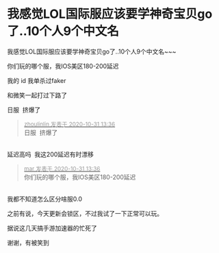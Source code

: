 # 我感觉LOL国际服应该要学神奇宝贝go了..10个人9个中文名


我感觉LOL国际服应该要学神奇宝贝go了..10个人9个中文名~~~

你们玩的哪个服，我IOS美区180-200延迟

我的 id 我单杀过faker

<img src="static/image/smiley/default/lol.gif" smilieid="12" border="0" alt="" />和微笑一起打过下路了

日服&nbsp;&nbsp;挤爆了

<div class="quote"><blockquote><font size="2"><a href="https://www.hostloc.com/forum.php?mod=redirect&amp;goto=findpost&amp;pid=9380364&amp;ptid=760566" target="_blank"><font color="#999999">zhoulinlin 发表于 2020-10-31 13:36</font></a></font><br />
日服&nbsp;&nbsp;挤爆了</blockquote></div><br />
延迟高吗&nbsp;&nbsp;我这200延迟有时漂移

<div class="quote"><blockquote><font size="2"><a href="https://www.hostloc.com/forum.php?mod=redirect&amp;goto=findpost&amp;pid=9380362&amp;ptid=760566" target="_blank"><font color="#999999">mar 发表于 2020-10-31 13:36</font></a></font><br />
你们玩的哪个服，我IOS美区180-200延迟</blockquote></div><br />
我都不知道怎么区分啥服0.0

之前有说，今天更新会锁区，不过我试了一下正常可以玩。

据说这几天搞手游加速器的忙死了

谢谢，有被笑到<img id="aimg_UKKSQ" onclick="zoom(this, this.src, 0, 0, 0)" class="zoom" src="https://cdn.jsdelivr.net/gh/hishis/forum-master/public/images/patch.gif" onmouseover="img_onmouseoverfunc(this)" onload="thumbImg(this)" border="0" alt="" />
